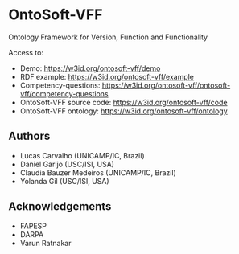# OntoSoft-VFF
Ontology Framework for Version, Function and Functionality

Access to:
- Demo: <https://w3id.org/ontosoft-vff/demo>
- RDF example: <https://w3id.org/ontosoft-vff/example>
- Competency-questions: <https://w3id.org/ontosoft-vff/ontosoft-vff/competency-questions>
- OntoSoft-VFF source code: <https://w3id.org/ontosoft-vff/code>
- OntoSoft-VFF ontology: <https://w3id.org/ontosoft-vff/ontology>

## Authors
- Lucas Carvalho (UNICAMP/IC, Brazil)
- Daniel Garijo (USC/ISI, USA)
- Claudia Bauzer Medeiros (UNICAMP/IC, Brazil)
- Yolanda Gil (USC/ISI, USA)

## Acknowledgements
- FAPESP
- DARPA
- Varun Ratnakar